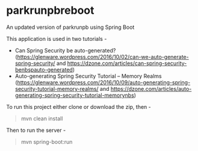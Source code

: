 # parkrunpbreboot
An updated version of parkrunpb using Spring Boot

This application is used in two tutorials - 

* Can Spring Security be auto-generated? (https://glenware.wordpress.com/2016/10/02/can-we-auto-generate-spring-security/ and https://dzone.com/articles/can-spring-security-benbspauto-generated)
* Auto-generating Spring Security Tutorial – Memory Realms (https://glenware.wordpress.com/2016/10/09/auto-generating-spring-security-tutorial-memory-realms/ and https://dzone.com/articles/auto-generating-spring-security-tutorial-memorynbs)

To run this project either clone or download the zip, then -

> mvn clean install

Then to run the server - 

> mvn spring-boot:run
